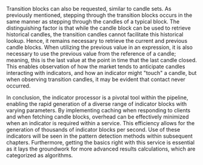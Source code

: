 <!-- Transition blocks -->
Transition blocks can also be requested, similar to candle sets. As previously mentioned, stepping through the transition blocks occurs in the same manner as stepping through the candles of a typical block. The distinguishing factor is that while the candle block can be used to retrieve historical candles, the transition candles cannot facilitate this historical lookup. Hence, it remains necessary to retrieve the current and previous candle blocks. When utilizing the previous value in an expression, it is also necessary to use the previous value from the reference of a candle; meaning, this is the last value at the point in time that the last candle closed. This enables observation of how the market tends to anticipate candles interacting with indicators, and how an indicator might "touch" a candle, but when observing transition candles, it may be evident that contact never occurred.

<!-- Conclusion -->
In conclusion, the indicator processor is a pivotal tool within the pipeline, enabling the rapid generation of a diverse range of indicator blocks with varying parameters. By implementing caching when responding to clients and when fetching candle blocks, overhead can be effectively minimized when an indicator is required within a service. This efficiency allows for the generation of thousands of indicator blocks per second. Use of these indicators will be seen in the pattern detection methods within subsequent chapters. Furthermore, getting the basics right with this service is essential as it lays the groundwork for more advanced results calculations, which are categorized as algorithms.
